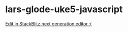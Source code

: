 # lars-glode-uke5-javascript

[Edit in StackBlitz next generation editor ⚡️](https://stackblitz.com/~/github.com/LarsMagneGlodedata/lars-glode-uke5-javascript)